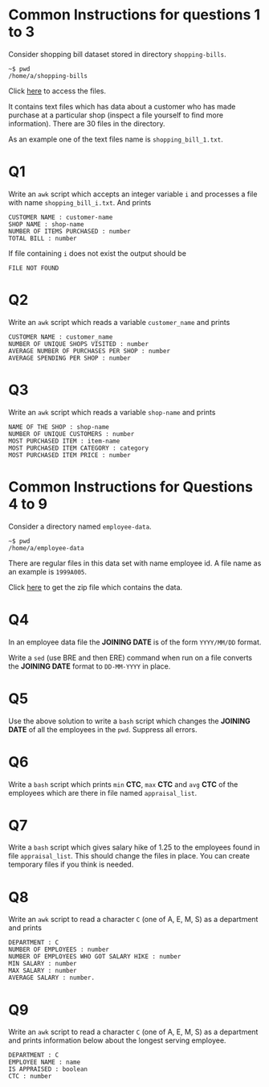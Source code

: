 # Common Instructions for questions 1 to 3

Consider shopping bill dataset stored in directory ` shopping-bills `.

```terminal
~$ pwd
/home/a/shopping-bills
```

Click [here](https://drive.google.com/drive/folders/1nrYE8GJfZWfRItT2FKKm9YD9qroFGzaf?usp=share_link) to access the files.

It contains text files which has data about a customer who has made purchase at a particular shop (inspect a file yourself to find more information). There are 30 files in the directory.

As an example one of the text files name is ` shopping_bill_1.txt `.

# Q1

Write an `awk` script which accepts an integer variable ` i ` and processes a file with name ` shopping_bill_i.txt `. 
And prints

```text
CUSTOMER NAME : customer-name
SHOP NAME : shop-name
NUMBER OF ITEMS PURCHASED : number
TOTAL BILL : number
```

If file containing ` i ` does not exist the output should be

```text
FILE NOT FOUND 
```

# Q2

Write an ` awk ` script which reads a variable ` customer_name ` and prints

```text
CUSTOMER NAME : customer_name
NUMBER OF UNIQUE SHOPS VISITED : number
AVERAGE NUMBER OF PURCHASES PER SHOP : number
AVERAGE SPENDING PER SHOP : number
```

# Q3 

Write an `awk` script which reads a variable `shop-name` and prints

```text
NAME OF THE SHOP : shop-name
NUMBER OF UNIQUE CUSTOMERS : number
MOST PURCHASED ITEM : item-name
MOST PURCHASED ITEM CATEGORY : category
MOST PURCHASED ITEM PRICE : number
```

# Common Instructions for Questions 4 to 9

Consider a directory named ` employee-data `.

```terminal
~$ pwd
/home/a/employee-data
```

There are regular files in this data set with name employee id.
A file name as an example is ` 1999A005 `.

Click [here](https://drive.google.com/file/d/1IZDt2npq9uOP3msCbkTL-0PHfgH3eTbh/view?usp=share_link) to get the zip file which contains the data.

# Q4

In an employee data file the **JOINING DATE** is of the form ` YYYY/MM/DD ` format.

Write a ` sed ` (use BRE and then ERE) command when run on a file converts the **JOINING DATE** format to ` DD-MM-YYYY ` in place.

# Q5

Use the above solution to write a ` bash ` script which changes the **JOINING DATE** of all the employees in the ` pwd `. Suppress all errors.

# Q6

Write a ` bash ` script which prints ` min ` **CTC**, ` max ` **CTC** and ` avg ` **CTC** of the employees which are there in file named ` appraisal_list `.

# Q7

Write a ` bash ` script which gives salary hike of 1.25 to the employees found in file ` appraisal_list `. This should change the files in place. You can create temporary files if you think is needed.

# Q8

Write an ` awk ` script to read a character ` C ` (one of A, E, M, S) as a department and prints

```text
DEPARTMENT : C
NUMBER OF EMPLOYEES : number
NUMBER OF EMPLOYEES WHO GOT SALARY HIKE : number
MIN SALARY : number
MAX SALARY : number
AVERAGE SALARY : number.
```

# Q9

Write an ` awk ` script to read a character ` C ` (one of A, E, M, S) as a department and prints information below about the longest serving employee.

```text
DEPARTMENT : C
EMPLOYEE NAME : name
IS APPRAISED : boolean
CTC : number
```
